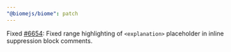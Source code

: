 ```yaml
---
"@biomejs/biome": patch
---
```


Fixed [#6654](https://github.com/biomejs/biome/issues/6654): Fixed range
highlighting of `<explanation>` placeholder in inline suppression block
comments.
